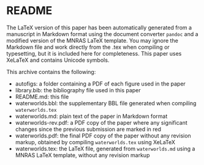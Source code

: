 # README

The LaTeX version of this paper has been automatically generated from a manuscript in Markdown format using the document converter `pandoc` and a modified version of the MNRAS LaTeX template.
You may ignore the Markdown file and work directly from the .tex when compiling or typesetting, but it is included here for completeness.
This paper uses XeLaTeX and contains Unicode symbols.

This archive contains the following:

- autofigs: a folder containing a PDF of each figure used in the paper
- library.bib: the bibliography file used in this paper
- README.md: this file
- waterworlds.bbl: the supplementary BBL file generated when compiling `waterworlds.tex`
- waterworlds.md: plain text of the paper in Markdown format
- waterworlds-rev.pdf: a PDF copy of the paper where any significant changes since the previous submission are marked in red
- waterworlds.pdf: the final PDF copy of the paper without any revision markup, obtained by compiling `waterworlds.tex` using XeLaTeX
- waterworlds.tex: the LaTeX file, generated from `waterworlds.md` using a MNRAS LaTeX template, without any revision markup
